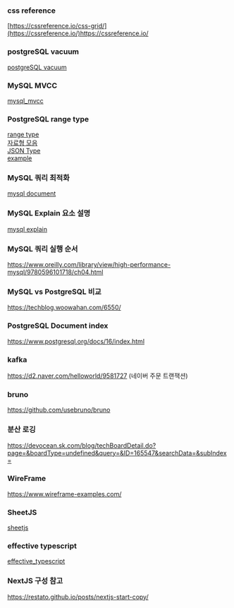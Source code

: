 ### css reference
[https://cssreference.io/css-grid/](https://cssreference.io/)https://cssreference.io/

### postgreSQL vacuum
[postgreSQL vacuum](https://techblog.woowahan.com/9478/)

### MySQL MVCC
[mysql_mvcc](https://lefred.be/content/a-graph-a-day-keeps-the-doctor-away-mysql-history-list-length/)

### PostgreSQL range type
[range type](https://www.postgresql.org/docs/current/rangetypes.html)   
[자료형 모음](https://blog.naver.com/PostView.naver?blogId=slykid&logNo=222561289473&parentCategoryNo=&categoryNo=154&viewDate=&isShowPopularPosts=true&from=search)   
[JSON Type](https://www.postgresql.org/docs/current/datatype-json.html)   
[example](https://github.com/jackc/pgtype/blob/master/tsrange_test.go)

### MySQL 쿼리 최적화
[mysql document](https://dev.mysql.com/doc/refman/8.0/en/optimization.html) 

### MySQL Explain 요소 설명
[mysql explain](https://yozm.wishket.com/magazine/detail/2260/)

### MySQL 쿼리 실행 순서
https://www.oreilly.com/library/view/high-performance-mysql/9780596101718/ch04.html

### MySQL vs PostgreSQL 비교
https://techblog.woowahan.com/6550/

### PostgreSQL Document index
https://www.postgresql.org/docs/16/index.html

### kafka
https://d2.naver.com/helloworld/9581727 (네이버 주문 트랜잭션)

### bruno
https://github.com/usebruno/bruno

### 분산 로깅
https://devocean.sk.com/blog/techBoardDetail.do?page=&boardType=undefined&query=&ID=165547&searchData=&subIndex=

### WireFrame
https://www.wireframe-examples.com/

### SheetJS
[sheetjs](https://docs.sheetjs.com/docs/)

### effective typescript
[effective_typescript](https://effectivetypescript.com/2022/02/25/gentips-4-display/)

### NextJS 구성 참고
https://restato.github.io/posts/nextjs-start-copy/

